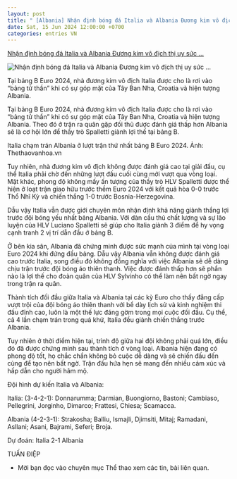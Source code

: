 ```yaml
---
layout: post
title: " [Albania] Nhận định bóng đá Italia và Albania Đương kim vô địch thị uy sức ..."
date: Sat, 15 Jun 2024 12:00:00 +0700
categories: entries VN
---
```

[Nhận định bóng đá Italia và Albania Đương kim vô địch thị uy sức ...](https://www.qdnd.vn/the-thao/euro-2024/nhan-dinh-bong-da-italia-va-albania-duong-kim-vo-dich-thi-uy-suc-manh-781140)

![Nhận định bóng đá Italia và Albania Đương kim vô địch thị uy sức ...](https://file3.qdnd.vn/data/images/0/2024/06/14/upload_2161/italia.jpg?w=400)

Tại bảng B Euro 2024, nhà đương kim vô địch Italia được cho là rơi vào “bảng tử thần” khi có sự góp mặt của Tây Ban Nha, Croatia và hiện tượng Albania.

Tại bảng B Euro 2024, nhà đương kim vô địch Italia được cho là rơi vào “bảng tử thần” khi có sự góp mặt của Tây Ban Nha, Croatia và hiện tượng Albania. Theo đó ở trận ra quân gặp đối thủ được đánh giá thấp hơn Albania sẽ là cơ hội lớn để thầy trò Spalletti giành lợi thế tại bảng B.

Italia chạm trán Albania ở lượt trận thứ nhất bảng B Euro 2024. Ảnh: Thethaovanhoa.vn

Tuy nhiên, nhà đương kim vô địch không được đánh giá cao tại giải đấu, cụ thể Italia phải chờ đến những lượt đấu cuối cùng mới vượt qua vòng loại. Mặt khác, phong độ không mấy ấn tượng của thầy trò HLV Spalletti được thể hiện ở loạt trận giao hữu trước thềm Euro 2024 với kết quả hòa 0-0 trước Thổ Nhĩ Kỳ và chiến thắng 1-0 trước Bosnia-Herzegovina.

Dẫu vậy Italia vẫn được giới chuyên môn nhận định khả năng giành thắng lợi trước đội bóng yếu nhất bảng Albania. Với dàn cầu thủ chất lượng và sự lão luyện của HLV Luciano Spalletti sẽ giúp cho Italia giành 3 điểm để hy vọng cạnh tranh 2 vị trí dẫn đầu ở bảng B.

Ở bên kia sân, Albania đã chứng minh được sức mạnh của mình tại vòng loại Euro 2024 khi đứng đầu bảng. Dẫu vậy Albania vẫn không được đánh giá cao trước Italia, song điều đó không đồng nghĩa với việc Albania sẽ dễ dàng chịu trận trước đội bóng áo thiên thanh. Việc được đánh thấp hơn sẽ phần nào là lợi thế cho đoàn quân của HLV Sylvinho có thể làm nên bất ngờ ngay trong trận ra quân.

Thành tích đối đầu giữa Italia và Albania tại các kỳ Euro cho thấy đẳng cấp vượt trội của đội bóng áo thiên thanh với bề dày lịch sử và kinh nghiệm thi đấu đỉnh cao, luôn là một thế lực đáng gờm trong mọi cuộc đối đầu. Cụ thể, cả 4 lần chạm trán trong quá khứ, Italia đều giành chiến thắng trước Albania.

Tuy nhiên ở thời điểm hiện tại, trình độ giữa hai đội không phải quá lớn, điều đó đã được chứng minh sau thành tích ở vòng loại. Albania hiện đang có phong độ tốt, họ chắc chắn không bỏ cuộc dễ dàng và sẽ chiến đấu đến cùng để tạo nên bất ngờ. Trận đấu hứa hẹn sẽ mang đến nhiều cảm xúc và hấp dẫn cho người hâm mộ.

Đội hình dự kiến Italia và Albania:

Italia: (3-4-2-1): Donnarumma; Darmian, Buongiorno, Bastoni; Cambiaso, Pellegrini, Jorginho, Dimarco; Frattesi, Chiesa; Scamacca.

Albania (4-2-3-1): Strakosha; Balliu, Ismajli, Djimsiti, Mitaj; Ramadani, Asllani; Asani, Bajrami, Seferi; Broja.

Dự đoán: Italia 2-1 Albania

TUẤN ĐIỆP

* Mời bạn đọc vào chuyên mục Thể thao xem các tin, bài liên quan.


